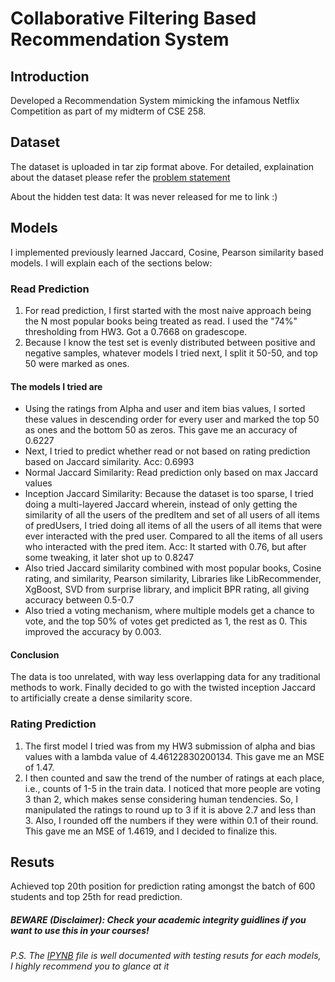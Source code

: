 # __Collaborative Filtering Based Recommendation System__
## Introduction
Developed a Recommendation System mimicking the infamous Netflix Competition as part of my midterm of CSE 258. 

## Dataset
The dataset is uploaded in tar zip format above. For detailed, explaination about the dataset please refer the [problem statement](https://github.com/JayJhaveri1906/Collaborative-Filtering-Book-Recommendation/blob/main/Assignment_1.pdf)

About the hidden test data: It was never released for me to link :)

## Models
I implemented previously learned Jaccard, Cosine, Pearson similarity based models. I will explain each of the sections below:

### Read Prediction
1) For read prediction, I first started with the most naive approach being the N most popular books being treated as read. I used the "74%" thresholding from HW3. Got a 0.7668 on gradescope.
2) Because I know the test set is evenly distributed between positive and negative samples, whatever models I tried next, I split it 50-50, and top 50 were marked as ones.

#### The models I tried are
* Using the ratings from Alpha and user and item bias values, I sorted these values in descending order for every user and marked the top 50 as ones and the bottom 50 as zeros. This gave me an accuracy of 0.6227
* Next, I tried to predict whether read or not based on rating prediction based on Jaccard similarity. Acc: 0.6993
* Normal Jaccard Similarity: Read prediction only based on max Jaccard values
* Inception Jaccard Similarity: Because the dataset is too sparse, I tried doing a multi-layered Jaccard wherein, instead of only getting the similarity of all the users of the predItem and set of all users of all items of predUsers, I tried doing all items of all the users of all items that were ever interacted with the pred user. Compared to all the items of all users who interacted with the pred item. Acc: It started with 0.76, but after some tweaking, it later shot up to 0.8247
* Also tried Jaccard similarity combined with most popular books, Cosine rating, and similarity, Pearson similarity, Libraries like LibRecommender, XgBoost, SVD from surprise library, and implicit BPR rating, all giving accuracy between 0.5-0.7
* Also tried a voting mechanism, where multiple models get a chance to vote, and the top 50% of votes get predicted as 1, the rest as 0. This improved the accuracy by 0.003.
#### Conclusion 
The data is too unrelated, with way less overlapping data for any traditional methods to work. Finally decided to go with the twisted inception Jaccard to artificially create a dense similarity score. 

### Rating Prediction
1) The first model I tried was from my HW3 submission of alpha and bias values with a lambda value of 4.46122830200134. This gave me an MSE of 1.47. 
2) I then counted and saw the trend of the number of ratings at each place, i.e., counts of 1-5 in the train data. I noticed that more people are voting 3 than 2, which makes sense considering human tendencies. So, I manipulated the ratings to round up to 3 if it is above 2.7 and less than 3. Also, I rounded off the numbers if they were within 0.1 of their round. This gave me an MSE of 1.4619, and I decided to finalize this.


## Resuts
Achieved top 20th position for prediction rating amongst the batch of 600 students and top 25th for read prediction.

##### BEWARE (Disclaimer): Check your academic integrity guidlines if you want to use this in your courses!

###### P.S. The [IPYNB](https://github.com/JayJhaveri1906/Collaborative-Filtering-Book-Recommendation/blob/main/CSE258_Ass1.ipynb) file is well documented with testing resuts for each models, I highly recommend you to glance at it